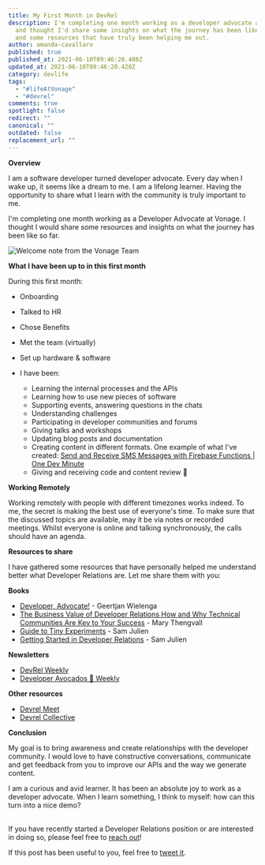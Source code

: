 ```yaml
---
title: My First Month in DevRel
description: I'm completing one month working as a developer advocate at Vonage
  and thought I'd share some insights on what the journey has been like so far
  and some resources that have truly been helping me out.
author: amanda-cavallaro
published: true
published_at: 2021-06-10T09:46:20.408Z
updated_at: 2021-06-10T09:46:20.420Z
category: devlife
tags:
  - "#lifeAtVonage"
  - "#devrel"
comments: true
spotlight: false
redirect: ""
canonical: ""
outdated: false
replacement_url: ""
---
```

**Overview**

I am a software developer turned developer advocate. Every day when I wake up, it seems like a dream to me. I am a lifelong learner. Having the opportunity to share what I learn with the community is truly important to me.

I'm completing one month working as a Developer Advocate at Vonage. I thought I would share some resources and insights on what the journey has been like so far.

![Welcome note from the Vonage Team](/content/blog/my-first-month-in-devrel/pxl_20210610_121009759.jpg "welcome note")

**What I have been up to in this first month**

During this first month:

* Onboarding
* Talked to HR
* Chose Benefits
* Met the team (virtually)
* Set up hardware & software
* I have been:

  * Learning the internal processes and the APIs
  * Learning how to use new pieces of software
  * Supporting events, answering questions in the chats
  * Understanding challenges
  * Participating in developer communities and forums
  * Giving talks and workshops
  * Updating blog posts and documentation
  * Creating content in different formats. One example of what I've created:  [Send and Receive SMS Messages with Firebase Functions | One Dev Minute](https://www.youtube.com/watch?v=c8gHy_KvQAE) 
  * Giving and receiving code and content review 💖

**Working Remotely**

Working remotely with people with different timezones works indeed. To me, the secret is making the best use of everyone's time. To make sure that the discussed topics are available, may it be via notes or recorded meetings. Whilst everyone is online and talking synchronously, the calls should have an agenda.

**Resources to share**

I have gathered some resources that have personally helped me understand better what Developer Relations are. Let me share them with you:

**Books**

* [Developer, Advocate!](https://www.goodreads.com/book/show/48574066-developer-advocate) - Geertjan Wielenga
* [The Business Value of Developer Relations How and Why Technical Communities Are Key to Your Success](https://www.goodreads.com/book/show/40167835-the-business-value-of-developer-relations) - Mary Thengvall 
* [Guide to Tiny Experiments](https://learn.samjulien.com/guide-to-tiny-experiments) - Sam Julien 
* [Getting Started in Developer Relations](https://learn.samjulien.com/getting-started-in-developer-relations) - Sam Julien

**Newsletters**

* [DevRel Weekly](https://devrelweekly.com/)
* [Developer Avocados 🥑 Weekly](https://developeravocados.net/)

**Other resources**

* [Devrel Meet](https://devrel.meetsy.io/)
* [Devrel Collective](https://devrelcollective.fun/)

**Conclusion**

My goal is to bring awareness and create relationships with the developer community. I would love to have constructive conversations, communicate and get feedback from you to improve our APIs and the way we generate content.

I am a curious and avid learner. It has been an absolute joy to work as a developer advocate. When I learn something, I think to myself: how can this turn into a nice demo?

\
If you have recently started a Developer Relations position or are interested in doing so, please feel free to [reach out](https://twitter.com/amdcavallaro)!

If this post has been useful to you, feel free to <a href="https://twitter.com/intent/tweet?text=Just read this post by @amdcavallaro from @VonageDev about her first month in devrel. https://learn.vonage.com/tags/devrel/" class="btn" id="b"><i></i><span class="label" id="l">tweet it</span></a>.